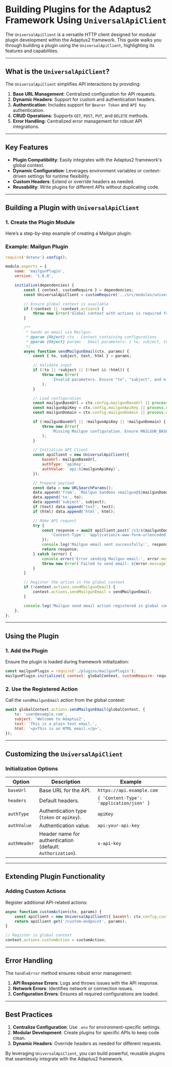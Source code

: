 # Building Plugins for the Adaptus2 Framework Using `UniversalApiClient`

The `UniversalApiClient` is a versatile HTTP client designed for modular plugin development within the Adaptus2 framework. This guide walks you through building a plugin using the `UniversalApiClient`, highlighting its features and capabilities.

---

## **What is the `UniversalApiClient`?**
The `UniversalApiClient` simplifies API interactions by providing:
1. **Base URL Management**: Centralized configuration for API requests.
2. **Dynamic Headers**: Support for custom and authentication headers.
3. **Authentication**: Includes support for `Bearer Token` and `API Key` authentication.
4. **CRUD Operations**: Supports `GET`, `POST`, `PUT`, and `DELETE` methods.
5. **Error Handling**: Centralized error management for robust API integrations.

---

## **Key Features**
- **Plugin Compatibility**: Easily integrates with the Adaptus2 framework's global context.
- **Dynamic Configuration**: Leverages environment variables or context-driven settings for runtime flexibility.
- **Custom Headers**: Extend or override headers as needed.
- **Reusability**: Write plugins for different APIs without duplicating code.

---

## **Building a Plugin with `UniversalApiClient`**

### **1. Create the Plugin Module**
Here’s a step-by-step example of creating a Mailgun plugin:

### **Example: Mailgun Plugin**
```javascript
require('dotenv').config();

module.exports = {
    name: 'mailgunPlugin',
    version: '1.0.0',

    initialize(dependencies) {
        const { context, customRequire } = dependencies;
        const UniversalApiClient = customRequire('../src/modules/universalAPIClient');

        // Ensure global context is available
        if (!context || !context.actions) {
            throw new Error('Global context with actions is required for Mailgun Plugin.');
        }

        /**
         * Sends an email via Mailgun.
         * @param {Object} ctx - Context containing configurations.
         * @param {Object} params - Email parameters: { to, subject, text, html }.
         */
        async function sendMailgunEmail(ctx, params) {
            const { to, subject, text, html } = params;

            // Validate input
            if (!to || !subject || (!text && !html)) {
                throw new Error(
                    'Invalid parameters. Ensure "to", "subject", and either "text" or "html" are provided.'
                );
            }

            // Load configuration
            const mailgunBaseUrl = ctx.config.mailgunBaseUrl || process.env.MAILGUN_BASE_URL;
            const mailgunApiKey = ctx.config.mailgunApiKey || process.env.MAILGUN_API_KEY;
            const mailgunDomain = ctx.config.mailgunDomain || process.env.MAILGUN_DOMAIN;

            if (!mailgunBaseUrl || !mailgunApiKey || !mailgunDomain) {
                throw new Error(
                    'Missing Mailgun configuration. Ensure MAILGUN_BASE_URL, MAILGUN_API_KEY, and MAILGUN_DOMAIN are set.'
                );
            }

            // Initialize API Client
            const apiClient = new UniversalApiClient({
                baseUrl: mailgunBaseUrl,
                authType: 'apiKey',
                authValue: `api:${mailgunApiKey}`,
            });

            // Prepare payload
            const data = new URLSearchParams();
            data.append('from', `Mailgun Sandbox <mailgun@${mailgunDomain}>`);
            data.append('to', to);
            data.append('subject', subject);
            if (text) data.append('text', text);
            if (html) data.append('html', html);

            // Make API request
            try {
                const response = await apiClient.post(`/v3/${mailgunDomain}/messages`, data.toString(), {
                    'Content-Type': 'application/x-www-form-urlencoded',
                });
                console.log('Mailgun email sent successfully:', response);
                return response;
            } catch (error) {
                console.error('Error sending Mailgun email:', error.message);
                throw new Error(`Failed to send email: ${error.message}`);
            }
        }

        // Register the action in the global context
        if (!context.actions.sendMailgunEmail) {
            context.actions.sendMailgunEmail = sendMailgunEmail;
        }

        console.log('Mailgun send email action registered in global context.');
    },
};
```

---

## **Using the Plugin**

### **1. Add the Plugin**
Ensure the plugin is loaded during framework initialization:
```javascript
const mailgunPlugin = require('./plugins/mailgunPlugin');
mailgunPlugin.initialize({ context: globalContext, customRequire: require });
```

### **2. Use the Registered Action**
Call the `sendMailgunEmail` action from the global context:
```javascript
await globalContext.actions.sendMailgunEmail(globalContext, {
    to: 'user@example.com',
    subject: 'Welcome to Adaptus2',
    text: 'This is a plain text email.',
    html: '<p>This is an HTML email.</p>',
});
```

---

## **Customizing the `UniversalApiClient`**

### **Initialization Options**
| Option        | Description                                    | Example                                |
|---------------|------------------------------------------------|----------------------------------------|
| `baseUrl`     | Base URL for the API.                         | `https://api.example.com`             |
| `headers`     | Default headers.                              | `{ 'Content-Type': 'application/json' }` |
| `authType`    | Authentication type (`token` or `apiKey`).    | `apiKey`                              |
| `authValue`   | Authentication value.                        | `api:your-api-key`                    |
| `authHeader`  | Header name for authentication (default: `Authorization`). | `x-api-key`                          |

---

## **Extending Plugin Functionality**

### Adding Custom Actions
Register additional API-related actions:
```javascript
async function customAction(ctx, params) {
    const apiClient = new UniversalApiClient({ baseUrl: ctx.config.customApiUrl });
    return apiClient.get('/custom-endpoint', params);
}

// Register in global context
context.actions.customAction = customAction;
```

---

## **Error Handling**
The `handleError` method ensures robust error management:
1. **API Response Errors**: Logs and throws issues with the API response.
2. **Network Errors**: Identifies network or connection issues.
3. **Configuration Errors**: Ensures all required configurations are loaded.

---

## **Best Practices**
1. **Centralize Configuration**: Use `.env` for environment-specific settings.
2. **Modular Development**: Create plugins for specific APIs to keep code clean.
3. **Dynamic Headers**: Override headers as needed for different requests.

By leveraging `UniversalApiClient`, you can build powerful, reusable plugins that seamlessly integrate with the Adaptus2 framework.
